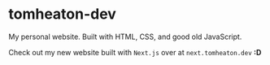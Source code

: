 # tomheaton-dev

My personal website.
Built with HTML, CSS, and good old JavaScript.

Check out my new website built with `Next.js` 
over at `next.tomheaton.dev` **:D** 
